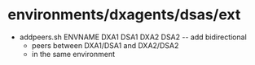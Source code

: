 # environments/dxagents/dsas/ext
* addpeers.sh ENVNAME DXA1 DSA1 DXA2 DSA2 -- add bidirectional
	* peers between DXA1/DSA1 and DXA2/DSA2
	* in the same environment
